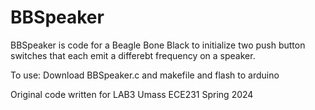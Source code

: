 # BBSpeaker
BBSpeaker is code for a Beagle Bone Black to initialize two push button switches that each emit a differebt frequency on a speaker.

To use:
  Download BBSpeaker.c and makefile and flash to arduino

Original code written for LAB3 Umass ECE231 Spring 2024
